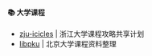 #### :books: 大学课程

* [zju-icicles](https://github.com/QSCTech/zju-icicles) | 浙江大学课程攻略共享计划
* [libpku](https://github.com/lib-pku/libpku) | 北京大学课程资料整理
